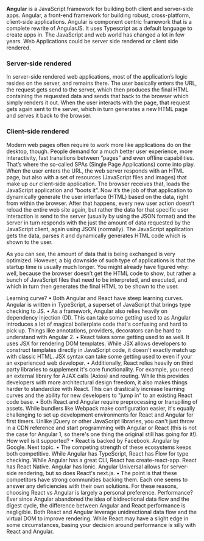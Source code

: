 <b>Angular</b> is a JavaScript framework for building both client and server-side apps. 
Angular, a front-end framework for building robust, cross-platform, client-side applications.
Angular is component centric framework that is a complete rewrite of AngularJS. It uses Typescript as a default language to create apps in. 
The JavaScript and web world has changed a lot in few years.  Web Applications could be server side rendered or client side rendered.

### Server-side rendered
In server-side rendered web applications, most of the application’s logic resides on the server, and remains there. The user basically enters the URL, the request gets send to the server, which then produces the final HTML containing the requested data and sends that back to the browser which simply renders it out. When the user interacts with the page, that request gets again sent to the server, which in turn generates a new HTML page and serves it back to the browser.

### Client-side rendered
Modern web pages often require to work more like applications do on the desktop, though. People demand for a much better user experience, more interactivity, fast transitions between “pages” and even offline capabilities. That’s where the so-called SPAs (Single Page Applications) come into play.
When the user enters the URL, the web server responds with an HTML page, but also with a set of resources (JavaScript files and images) that make up our client-side application. The browser receives that, loads the JavaScript application and “boots it”. Now it’s the job of that application to dynamically generate the user interface (HTML) based on the data, right from within the browser. After that happens, every new user action doesn’t reload the entire web site again, but rather the data for that specific user interaction is send to the server (usually by using the JSON format) and the server in turn responds with the just the amount of data requested by the JavaScript client, again using JSON (normally). The JavaScript application gets the data, parses it and dynamically generates HTML code which is shown to the user.
 

As you can see, the amount of data that is being exchanged is very optimized. However, a big downside of such type of applications is that the startup time is usually much longer. You might already have figured why: well, because the browser doesn’t get the HTML code to show, but rather a bunch of JavaScript files that need to be interpreted, and executed, and which in turn then generates the final HTML to be shown to the user.

Learning curve?
•	Both Angular and React have steep learning curves. Angular is written in TypeScript, a superset of JavaScript that brings type checking to JS. 
•	As a framework, Angular also relies heavily on dependency injection (DI). This can take some getting used to as Angular introduces a lot of magical boilerplate code that's confusing and hard to pick up. Things like annotations, providers, decorators can be hard to understand with Angular 2.
•	React takes some getting used to as well. It uses JSX for rendering DOM templates. While JSX allows developers to construct templates directly in JavaScript code, it doesn't exactly match up with classic HTML. JSX syntax can take some getting used to even if your an experienced web developer.
•	Additionally, React relies heavily on third party libraries to supplement it's core functionality. For example, you need an external library for AJAX calls (Axios) and routing. While this provides developers with more architectural design freedom, it also makes things harder to standardize with React. This can drastically increase learning curves and the ability for new developers to "jump in" to an existing React code base.
•	Both React and Angular require preprocessing or transpiling of assets. While bundlers like Webpack make configuration easier, it's equally challenging to set up development environments for React and Angular for first timers. Unlike jQuery or other JavaScript libraries, you can't just throw in a CDN reference and start programming with Angular or React (this is not the case for Angular 1, so there's one thing the original still has going for it!).
How well is it supported?
•	React is backed by Facebook. Angular by Google. Next topic.
•	The competing strength of these ecosystems keeps both competitive. While Angular has TypeScript, React has Flow for type checking. While Angular has a great CLI, React has create-react-app. React has React Native. Angular has Ionic. Angular Universal allows for server-side rendering, but so does React's next.js.
•	The point is that these competitors have strong communities backing them. Each one seems to answer any deficiencies with their own solutions. For these reasons, choosing React vs Angular is largely a personal preference.
Performance?
Ever since Angular abandoned the idea of bidirectional data flow and the digest cycle, the difference between Angular and React performance is negligible. Both React and Angular leverage unidirectional data flow and the virtual DOM to improve rendering. While React may have a slight edge in some circumstances, basing your decision around performance is silly with React and Angular.
 
